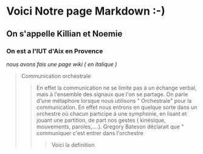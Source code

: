 
#  Voici Notre page Markdown :-)
## On s'appelle Killian et Noemie 
### On est a l'IUT d'Aix en Provence
*nous avons fais une page wiki ( en italique )*

> Communication orchestrale
>> En effet la communication ne se limite pas à un échange verbal, mais à l'ensemble des signaux que l'on se partage. On parle d'une métaphore lorsque nous utilisons " Orchestrale" pour la communication. En effet nous entrons en quelque sorte dans un orchestre où chacun participe à une symphonie, en lisant et jouant une partition, de part nos gestes ( kinésique, mouvements, paroles,....). Gregory Bateson déclarait que " communiquer c'est entrer dans l'orchestre 
>>> Voici la definition 





